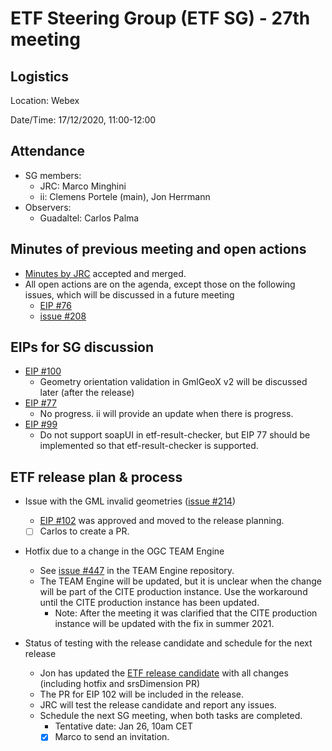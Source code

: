 # ETF Steering Group (ETF SG) - 27th meeting

## Logistics

Location: Webex

Date/Time: 17/12/2020, 11:00-12:00

## Attendance

- SG members:
  - JRC: Marco Minghini
  - ii: Clemens Portele (main), Jon Herrmann
- Observers:
  - Guadaltel: Carlos Palma

## Minutes of previous meeting and open actions

- [Minutes by JRC](https://github.com/etf-validator/governance/blob/master/Meetings/SG/20201201.md) accepted and merged.
- All open actions are on the agenda, except those on the following issues, which will be discussed in a future meeting
  - [EIP #76](https://github.com/etf-validator/governance/issues/76)
  - [issue #208](https://github.com/etf-validator/etf-webapp/issues/208)


## EIPs for SG discussion

- [EIP #100](https://github.com/etf-validator/governance/issues/100)
  - Geometry orientation validation in GmlGeoX v2 will be discussed later (after the release)
- [EIP #77](https://github.com/etf-validator/governance/issues/77)
  - No progress. ii will provide an update when there is progress.
- [EIP #99](https://github.com/etf-validator/governance/issues/99)
  - Do not support soapUI in etf-result-checker, but EIP 77 should be implemented so that etf-result-checker is supported.

## ETF release plan & process

- Issue with the GML invalid geometries ([issue #214](https://github.com/etf-validator/etf-webapp/issues/214))
  - [EIP #102](https://github.com/etf-validator/governance/issues/102) was approved and moved to the release planning.
  - [ ] Carlos to create a PR.

- Hotfix due to a change in the OGC TEAM Engine
  - See [issue #447](https://github.com/opengeospatial/teamengine/issues/447) in the TEAM Engine repository.
  - The TEAM Engine will be updated, but it is unclear when the change will be part of the CITE production instance. Use the workaround until the CITE production instance has been updated.
    - Note: After the meeting it was clarified that the CITE production instance will be updated with the fix in summer 2021.
  
- Status of testing with the release candidate and schedule for the next release
  - Jon has updated the [ETF release candidate](https://tc-2-1.etf.interactive-instruments.de/etf-webapp/#executable-test-suites) with all changes (including hotfix and srsDimension PR)
  - The PR for EIP 102 will be included in the release.
  - JRC will test the release candidate and report any issues.
  - Schedule the next SG meeting, when both tasks are completed.
    - Tentative date: Jan 26, 10am CET
    - [X] Marco to send an invitation.
